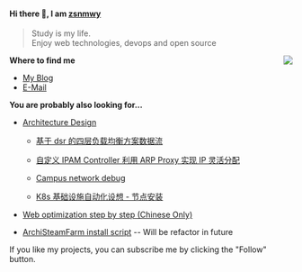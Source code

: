 #### Hi there 👋, I am [zsnmwy](https://zsnmwy.net/)

> Study is my life.  
> Enjoy web technologies, devops and open source

<img src="https://github-readme-stats-mrdulin.vercel.app/api?username=zsnmwy&show_icons=true&hide_border=true" align="right">

**Where to find me**

- [My Blog](https://zsnmwy.net/)
- [E-Mail](mailto:szlszl35622@gmail.com)

**You are probably also looking for...**

- [Architecture Design](https://github.com/zsnmwy/draw)
  - [基于 dsr 的四层负载均衡方案数据流](https://cdn.jsdelivr.net/gh/zsnmwy/draw/png/基于dsr的四层负载均衡方案数据流.png)

  - [自定义 IPAM Controller 利用 ARP Proxy 实现 IP 灵活分配](https://cdn.jsdelivr.net/gh/zsnmwy/draw/png/自定义IPAM-Controller-利用-ARP-Proxy-实现IP灵活分配.png)

  - [Campus network debug](https://cdn.jsdelivr.net/gh/zsnmwy/draw/png/Campus-network-debug.png)

  - [K8s 基础设施自动化设想 - 节点安装](https://cdn.jsdelivr.net/gh/zsnmwy/draw/png/K8s-基础设施自动化设想-节点安装.png)

- [Web optimization step by step (Chinese Only)](https://zsnmwy.net/p/%E5%BF%AB-%E5%BF%AB-%E5%BF%AB-%E5%A6%82%E4%BD%95%E6%8B%A5%E6%9C%89%E4%B8%80%E4%B8%AA%E7%A7%92%E5%BC%80%E7%9A%84%E5%8D%9A%E5%AE%A2/)

- [ArchiSteamFarm install script](https://github.com/zsnmwy/ArchiSteamFarm-Install-Script) -- Will be refactor in future

If you like my projects, you can subscribe me by clicking the "Follow" button. 
